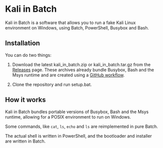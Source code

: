 # Kali in Batch

Kali in Batch is a software that allows you to run a fake Kali Linux environment on Windows, using Batch, PowerShell, Busybox and Bash.

## Installation

You can do two things:

1. Download the latest kali_in_batch.zip or kali_in_batch.tar.gz from the [Releases](https://github.com/Kali-in-Batch/kali-in-batch/releases) page. These archives already bundle Busybox, Bash and the Msys runtime and are created using a [GitHub workflow](./.github/workflows/upload_src_to_release.yml).

2. Clone the repository and run setup.bat.

## How it works

Kali in Batch bundles portable versions of Busybox, Bash and the Msys runtime, allowing for a POSIX environment to run on Windows.

Some commands, like `cat`, `ls`, `echo` and `ls` are reimplemented in pure Batch.

The actual shell is written in PowerShell, and the bootloader and installer are written in Batch.